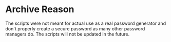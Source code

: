 # Archive Reason
The scripts were not meant for actual use as a real password generator and don't properly create a secure password as many other password managers do. The scripts will not be updated in the future.
